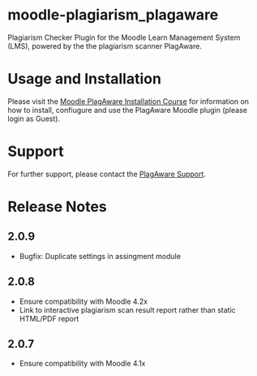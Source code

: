 # moodle-plagiarism_plagaware
Plagiarism Checker Plugin for the Moodle Learn Management System (LMS), powered by the the plagiarism scanner PlagAware.

# Usage and Installation
Please visit the [Moodle PlagAware Installation Course](https://moodle.plagaware.com) for information on how to install, confiugure and use the PlagAware Moodle plugin (please login as Guest).

# Support
For further support, please contact the [PlagAware Support](https://my.plagaware.com/contact).

# Release Notes

## 2.0.9
- Bugfix: Duplicate settings in assingment module

## 2.0.8
- Ensure compatibility with Moodle 4.2x
- Link to interactive plagiarism scan result report rather than static HTML/PDF report

## 2.0.7
- Ensure compatibility with Moodle 4.1x



